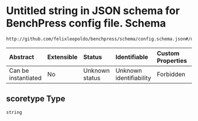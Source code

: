 # Untitled string in JSON schema for BenchPress config file. Schema

```txt
http://github.com/felixleopoldo/benchpress/schema/config.schema.json#/definitions/bidag_order_mcmc/properties/scoretype
```



| Abstract            | Extensible | Status         | Identifiable            | Custom Properties | Additional Properties | Access Restrictions | Defined In                                                       |
| :------------------ | :--------- | :------------- | :---------------------- | :---------------- | :-------------------- | :------------------ | :--------------------------------------------------------------- |
| Can be instantiated | No         | Unknown status | Unknown identifiability | Forbidden         | Allowed               | none                | [config.schema.json*](config.schema.json "open original schema") |

## scoretype Type

`string`
